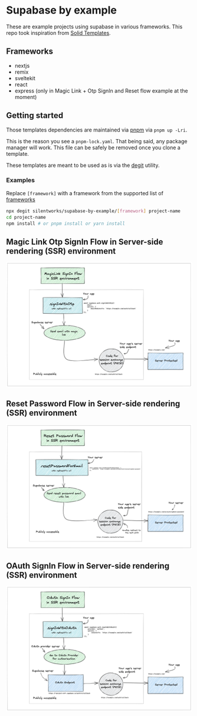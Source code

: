 # Supabase by example

These are example projects using supabase in various frameworks. This repo took inspiration from [Solid Templates](https://github.com/solidjs/templates).

## Frameworks

- nextjs
- remix
- sveltekit
- react
- express (only in Magic Link + Otp SignIn and Reset flow example at the moment)

## Getting started

Those templates dependencies are maintained via [pnpm](https://pnpm.io) via `pnpm up -Lri`.

This is the reason you see a `pnpm-lock.yaml`. That being said, any package manager will work. This file can be safely be removed once you clone a template.

These templates are meant to be used as is via the [degit](https://github.com/Rich-Harris/degit) utility.

### Examples

Replace `[framework]` with a framework from the supported list of [frameworks](#Frameworks)

```bash
npx degit silentworks/supabase-by-example/[framework] project-name
cd project-name
npm install # or pnpm install or yarn install
```

## Magic Link Otp SignIn Flow in Server-side rendering (SSR) environment
![Magic Link Otp SignIn Flow](Magic_Link_Otp_SignIn_Flow_SSR.excalidraw.png)

## Reset Password Flow in Server-side rendering (SSR) environment
![Password Reset Flow](Reset_Password_Flow_SSR.excalidraw.png)

## OAuth SignIn Flow in Server-side rendering (SSR) environment
![OAuth SignIn Flow](OAuth_SignIn_Flow_SSR.excalidraw.png)
